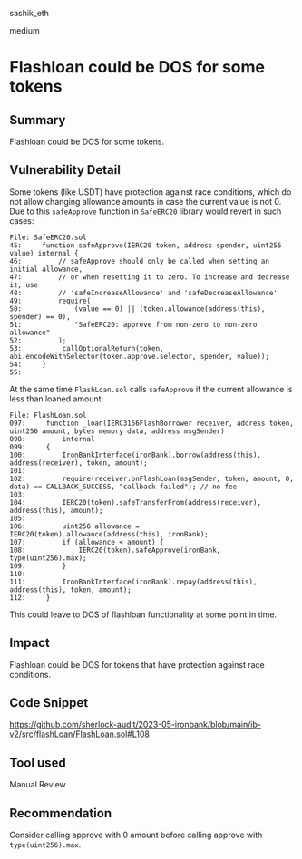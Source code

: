 sashik_eth

medium

# Flashloan could be DOS for some tokens

## Summary

Flashloan could be DOS for some tokens.

## Vulnerability Detail

Some tokens (like USDT) have protection against race conditions, which do not allow changing allowance amounts in case the current value is not 0. Due to this `safeApprove` function in `SafeERC20` library would revert in such cases:
```solidity
File: SafeERC20.sol
45:     function safeApprove(IERC20 token, address spender, uint256 value) internal {
46:         // safeApprove should only be called when setting an initial allowance,
47:         // or when resetting it to zero. To increase and decrease it, use
48:         // 'safeIncreaseAllowance' and 'safeDecreaseAllowance'
49:         require(
50:             (value == 0) || (token.allowance(address(this), spender) == 0),
51:             "SafeERC20: approve from non-zero to non-zero allowance"
52:         );
53:         _callOptionalReturn(token, abi.encodeWithSelector(token.approve.selector, spender, value));
54:     }
55: 
```

At the same time `FlashLoan.sol` calls `safeApprove` if the current allowance is less than loaned amount:
```solidity
File: FlashLoan.sol
097:     function _loan(IERC3156FlashBorrower receiver, address token, uint256 amount, bytes memory data, address msgSender) 
098:         internal
099:     {
100:         IronBankInterface(ironBank).borrow(address(this), address(receiver), token, amount);
101: 
102:         require(receiver.onFlashLoan(msgSender, token, amount, 0, data) == CALLBACK_SUCCESS, "callback failed"); // no fee
103: 
104:         IERC20(token).safeTransferFrom(address(receiver), address(this), amount);
105: 
106:         uint256 allowance = IERC20(token).allowance(address(this), ironBank);
107:         if (allowance < amount) {
108:             IERC20(token).safeApprove(ironBank, type(uint256).max); 
109:         }
110: 
111:         IronBankInterface(ironBank).repay(address(this), address(this), token, amount);
112:     }
```

This could leave to DOS of flashloan functionality at some point in time.

## Impact

Flashloan could be DOS for tokens that have protection against race conditions.

## Code Snippet

https://github.com/sherlock-audit/2023-05-ironbank/blob/main/ib-v2/src/flashLoan/FlashLoan.sol#L108

## Tool used

Manual Review

## Recommendation

Consider calling approve with 0 amount before calling approve with `type(uint256).max`.
